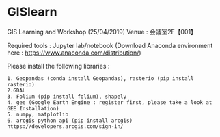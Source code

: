 # GISlearn
GIS Learning and Workshop (25/04/2019)
Venue : 会議室2F【001】

Required tools : Jupyter lab/notebook (Download Anaconda environment here : https://www.anaconda.com/distribution/)

Please install the following libraries : 

    1. Geopandas (conda install Geopandas), rasterio (pip install rasterio)
    2.GDAL 
    3. Folium (pip install folium), shapely
    4. gee (Google Earth Engine : register first, please take a look at GEE Installation) 
    5. numpy, matplotlib
    6. arcgis python api (pip install arcgis) https://developers.arcgis.com/sign-in/


